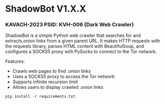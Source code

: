 # ShadowBot V1.X.X
### KAVACH-2023 PSID: KVH-006 (Dark Web Crawler)

ShadowBot is a simple Python web crawler that searches for and extracts.onion links from a given parent URL. It makes HTTP requests with the requests library, parses HTML content with BeautifulSoup, and configures a SOCKS5 proxy with PySocks to connect to the Tor network.

Features:
- Crawls web pages to find .onion links
- Uses a SOCKS5 proxy to access the Tor network
- Supports infinite recursion limit
- Allows users to display crawled .onion links


```python
pip install -r requirements.txt
```
